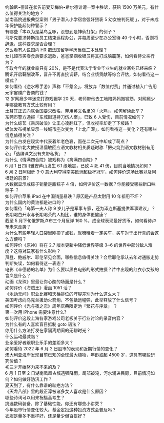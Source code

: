 约翰尼•德普在状告前妻艾梅伯•希尔德诽谤一案中胜诉，获赔 1500 万美元，有什么值得关注的地方？  
湖南高院通报典型案例「男子潜入小学宿舍强奸猥亵 5 幼女被判死缓 」，对于未成年保护能起何种警示？  
有哪些「本以为是菜鸟互啄，没想到是神仙打架」的例子？  
马斯克要求特斯拉员工结束远程办公，并每周至少在办公室待 40 个小时，否则将辞退，这种要求是否合理？  
怎么看有人说国内 HR 把法国留学学历当做二本处理？  
女儿超市买零食后要求退款，爸爸掌掴收银员将其打成脑震荡，如何看待父亲行为？  
华政今年的就业率只有 20%，是不是代表法学专业毕业生的就业寒冬已经来临？  
腾讯开启薪酬改革，晋升不再直接调薪，结合业绩贡献等综合评估，如何看待这一模式？  
如何看待《逆水寒手游》声称「不氪金」，将放弃「数值付费」并通过植入广告用元宇宙赚广告商的钱？  
12 岁网瘾少年迷恋打游戏辍学 20 天，老师带他去工地陪妈妈搬钢筋，对网瘾少年哪些教育方式比较有用？  
土耳其正式向联合国要求改名，弃用英文名里的「火鸡」，如何解读此举？  
东莞市警方通报「东城街道持刀伤人案」，已致 6 人受伤，目前情况如何？  
为什么综艺《乘风破浪》让王心凌翻红了，但收视率却走了下坡路？  
媒体发布榜单显示一线城市座次变为「上北广深」，如何看待这一变化？还有哪些信息值得关注？  
为什么白发在现实中代表着年老色衰，而在二次元中却成了萌点？  
如何评价北大教授温儒敏回应语文教材相关质疑时称「把火烧到语文教材别有用心」「选编课文没有夹带私货」？  
为什么《情满四合院》被戏称为《禽满四合院》?  
6 月 1 日四川雅安芦山发生 6.1 级地震，已致 4 死 41 伤，目前当地情况如何？  
6 月 2 日阿根廷 3-0 意大利夺得南美欧洲超级杯冠军，如何评价这场比赛以及阿根廷的前景?  
大数据显示咸粽子销量是甜粽子 4 倍，如何评价这一数据？你能接受哪些新口味粽子 ？  
如何评价苹果 iPad 在中国销量暴跌？原因是产品太耐用 10 年都用不坏？  
为什么国内的黄油都是进口的？  
如何看待「乌第一夫人称 9 岁儿子是军事专家，还为泽连斯基提供军事建议」？  
长期喝白开水与长期喝茶的人相比，谁的身体更健康？  
截至 5 月下旬俄罗斯卢布三个月反弹 160 %，成全球表现最好货币，如何看待卢布未来走势？  
为什么有些年轻人口袋里刚攒了点钱，就囔囔着一定买车，买车对于出行真的会这么方便吗？  
如何评价《原神》将在 2.7 版本更新中降低世界等级 3~6 的世界中部分敌人难度？这将对玩家有什么影响？  
拜登、鲍威尔、耶伦罕见会面，哪些信息值得关注？会后耶伦承认去年对通胀走势判断失误，如何看待这一表态？  
电影《辛德勒的名单》为什么要以黑白电影的形式拍摄？片中出现的红衣小女孩的含义是什么？  
动画《龙珠》里最让你心酸的场面是什么？  
如何评价《海贼王》漫画 1051 话？  
《永劫无间》职业比赛和天梯排位的阵容差别为什么这么大？  
美国考虑向乌克兰援助火箭炮，不包括远程弹，此举释放了什么信号？  
如何评价《光与夜之恋》周年庆典限定池「繁花与序章」 ？  
第一次用 iPhone 需要注意什么?  
如何评价这段上海各家游戏公司老板关于行业讨论的录音内容？  
为什么有的人喜欢盲目抵制 goto 语法？  
你用什么方法打发在家隔离期间的无聊时光？  
什么运动最减脂？  
业余爱好者跟职业乐手的差距多大？  
如何看待 2022 年 6 月 2 日股市的表现和近期行情的变化？  
澳大利亚海岸发现目前已知的全球最大植物，年龄或超 4500 岁，这具有哪些研究价值？  
初三才开始努力来不来的及？  
6 月 1 日至 2 日湖南凤凰古城遇强降雨，局部被淹，河水涌进民房，目前情况如何？如何做好防汛工作？  
夏天到了，有什么靠谱的祛疤方法？  
《天龙八部》里的段正淳被诸多女人喜欢是什么原因？  
哪些诗词可以用来祝福高考生？  
挑选数码装备，除了基础性能，你还有哪些小讲究？  
今年股市行情变化较大，基金定投这种投资方式会普及吗？  
衣服是量多不重样好，还是量少但百搭好？  
